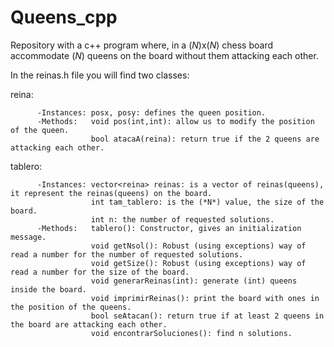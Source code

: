 # Queens_cpp
Repository with a c++ program where, in a (*N*)x(*N*) chess board  accommodate (*N*) queens on the board without them attacking each other.

In the reinas.h file you will find two classes:

  reina: 
  
          -Instances: posx, posy: defines the queen position.
          -Methods:   void pos(int,int): allow us to modify the position of the queen.
                      bool atacaA(reina): return true if the 2 queens are attacking each other.
                      
  tablero:      
  
          -Instances: vector<reina> reinas: is a vector of reinas(queens), it represent the reinas(queens) on the board.
                      int tam_tablero: is the (*N*) value, the size of the board.
                      int n: the number of requested solutions.
          -Methods:   tablero(): Constructor, gives an initialization message.
                      void getNsol(): Robust (using exceptions) way of read a number for the number of requested solutions.
                      void getSize(): Robust (using exceptions) way of read a number for the size of the board.
                      void generarReinas(int): generate (int) queens inside the board.
                      void imprimirReinas(): print the board with ones in the position of the queens.
                      bool seAtacan(): return true if at least 2 queens in the board are attacking each other.
                      void encontrarSoluciones(): find n solutions.
